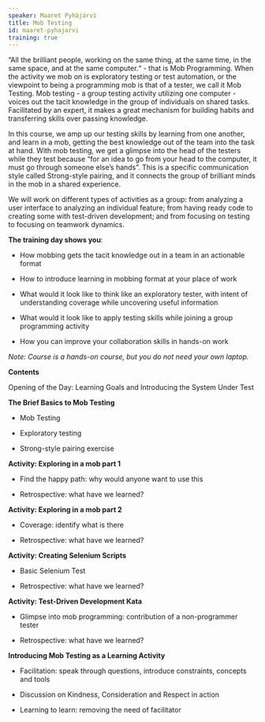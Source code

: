 ```yaml
---
speaker: Maaret Pyhäjärvi
title: Mob Testing
id: maaret-pyhajarvi
training: true
---
```

“All the brilliant people, working on the same thing, at the same time, in the same space, and at the same computer.“ - that is Mob Programming. When the activity we mob on is exploratory testing or test automation, or the viewpoint to being a programming mob is that of a tester, we call it Mob Testing. Mob testing - a group testing activity utilizing one computer - voices out the tacit knowledge in the group of individuals on shared tasks. Facilitated by an expert, it makes a great mechanism for building habits and transferring skills over passing knowledge.  

In this course, we amp up our testing skills by learning from one another, and learn in a mob, getting the best knowledge out of the team into the task at hand. With mob testing, we get a glimpse into the head of the testers while they test because “for an idea to go from your head to the computer, it must go through someone else’s hands”. This is a specific communication style called Strong-style pairing, and it connects the group of brilliant minds in the mob in a shared experience.

We will work on different types of activities as a group: from analyzing a user interface to analyzing an individual feature; from having ready code to creating some with test-driven development; and from focusing on testing to focusing on teamwork dynamics.

**The training day shows you**:

  * How mobbing gets the tacit knowledge out in a team in an actionable format

  * How to introduce learning in mobbing format at your place of work

  * What would it look like to think like an exploratory tester, with intent of understanding coverage while uncovering useful information

  * What would it look like to apply testing skills while joining a group programming activity

  * How you can improve your collaboration skills in hands-on work

*Note: Course is a hands-on course, but you do not need your own laptop.*

**Contents**

Opening of the Day: Learning Goals and Introducing the System Under Test

**The Brief Basics to Mob Testing**

  * Mob Testing

  * Exploratory testing

  * Strong-style pairing exercise

**Activity: Exploring in a mob part 1**

  * Find the happy path: why would anyone want to use this

  * Retrospective: what have we learned?

**Activity: Exploring in a mob part 2**

  * Coverage: identify what is there

  * Retrospective: what have we learned?

**Activity: Creating Selenium Scripts**

  * Basic Selenium Test

  * Retrospective: what have we learned?

**Activity: Test-Driven Development Kata**

  * Glimpse into mob programming: contribution of a non-programmer tester

  * Retrospective: what have we learned?

**Introducing Mob Testing as a Learning Activity**

  * Facilitation: speak through questions, introduce constraints, concepts and tools

  * Discussion on Kindness, Consideration and Respect in action

  * Learning to learn: removing the need of facilitator
